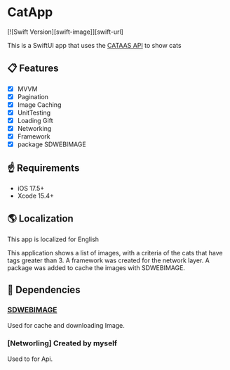 # CatApp

[![Swift Version][swift-image]][swift-url]

This is a SwiftUI app that uses the [CATAAS API](https://cataas.com/) to show cats

## 📋 Features

- [x] MVVM
- [x] Pagination
- [x] Image Caching
- [x] UnitTesting
- [x] Loading Gift
- [x] Networking
- [x] Framework
- [x] package SDWEBIMAGE

## ☝️ Requirements

- iOS 17.5+
- Xcode 15.4+

## 🌎 Localization
This app is localized for English

This application shows a list of images, with a criteria of the cats that have tags greater than 3.
A framework was created for the network layer.
A package was added to cache the images with SDWEBIMAGE.

## 🤝 Dependencies

### [SDWEBIMAGE](https://github.com/SDWebImage/SDWebImage)

Used for cache and downloading Image.

### [Networling] Created by myself 

Used to for Api.
